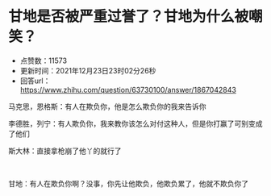 # 甘地是否被严重过誉了？甘地为什么被嘲笑？
- 点赞数：11573
- 更新时间：2021年12月23日23时02分26秒
- 回答url：https://www.zhihu.com/question/63730100/answer/1867042843
<body>
 <p data-pid="g6B83hZ8">马克思，恩格斯：有人在欺负你，他是怎么欺负你的我来告诉你</p>
 <p data-pid="S4ITW3P0">李德胜，列宁：有人欺负你，我来教你该怎么对付这种人，但是你打赢了可别变成了他们</p>
 <p data-pid="fqrqkm-3">斯大林：直接拿枪崩了他丫的就行了</p>
 <p class="ztext-empty-paragraph"><br></p>
 <p data-pid="G0kxfhc1">甘地：有人在欺负你啊？没事，你先让他欺负，他欺负累了，他就不欺负你了</p>
</body>